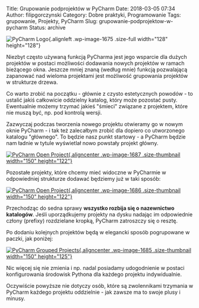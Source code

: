 Title: Grupowanie podprojektów w PyCharm
Date: 2018-03-05 07:34
Author: filipgorczynski
Category: Dobre praktyki, Programowanie
Tags: grupowanie, Projekty, PyCharm
Slug: grupowanie-podprojektow-w-pycharm
Status: archive

![PyCharm Logo](https://filipgorczynski.files.wordpress.com/2018/03/pycharm_logo.png){.alignleft .wp-image-1675 .size-full width="128" height="128"}

Niezbyt często używaną funkcją PyCharma jest jego wsparcie dla dużych projektów w postaci możliwości dodawania nowych projektów w ramach bieżącego okna. Jeszcze mniej znaną (według mnie) funkcją pozwalającą zapanować nad wieloma projektami jest możliwość grupowania projektów w strukturze drzewa.

Co warto zrobić na początku - głównie z czysto estetycznych powodów - to ustalić jakiś całkowicie oddzielny katalog, który może pozostać pusty. Ewentualnie możemy trzymać jakieś "śmieci" związane z projektem, które nie muszą być, np. pod kontrolą wersji.

Zazwyczaj podczas tworzenia nowego projektu otwieramy go w nowym oknie PyCharm - i tak też zalecałbym zrobić dla dopiero co utworzonego katalogu "głównego". To będzie nasz punkt startowy - a PyCharm będzie nam ładnie w tytule wyświetlał nowo powstały projekt główny.

[![PyCharm Open Project](https://filipgorczynski.files.wordpress.com/2018/03/pycharm-open-project.png?w=150){.aligncenter .wp-image-1687 .size-thumbnail width="150" height="122"}](https://filipgorczynski.files.wordpress.com/2018/03/pycharm-open-project.png)

Pozostałe projekty, które chcemy mieć widoczne w PyCharmie w odpowiedniej strukturze dodawać będziemy już w taki sposób:

[![PyCharm Open Project](https://filipgorczynski.files.wordpress.com/2018/03/pycharm-open-project-in-current.png?w=150){.aligncenter .wp-image-1686 .size-thumbnail width="150" height="122"}](https://filipgorczynski.files.wordpress.com/2018/03/pycharm-open-project-in-current.png)

Przechodząc do sedna sprawy **wszystko rozbija się o nazewnictwo katalogów**. Jeśli uporządkujemy projekty na dysku nadając im odpowiednie człony (prefixy) rozdzielane kropką, PyCharm zatroszczy się o resztę.

Po dodaniu kolejnych projektów będą w elegancki sposób pogrupowane w paczki, jak poniżej:

[![PyCharm Grouped Projects](https://filipgorczynski.files.wordpress.com/2018/03/pycharm-grouped-projects.png?w=150){.aligncenter .wp-image-1685 .size-thumbnail width="150" height="125"}](https://filipgorczynski.files.wordpress.com/2018/03/pycharm-grouped-projects.png)

Nic więcej się nie zmienia i np. nadal posiadamy udogodnienie w postaci konfigurowania środowisk Pythona dla każdego projektu indywidualnie.

Oczywiście powyższe nie dotyczy osób, które są zwolennikami trzymania w PyCharm każdego projektu oddzielnie - jak zawsze ma to swoje plusy i minusy.
